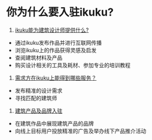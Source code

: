 # 你为什么要入驻ikuku?

1. [ikuku能为建筑设计师提供什么?](signup-1.md) 
  * 通过ikuku发布作品并进行互联网传播
  * 浏览ikuku上的作品获得灵感及启发
  * 查阅建筑材料及产品
  * 购买设计相关的工具及耗材、参加专业的培训教程
1. [需求方在ikuku上能得到哪些服务？](o2o.md) 
  * 发布精准的设计需求
  * 寻找匹配的建筑师
1. [建筑产品及品牌入驻](signup-3.md)    
  * 在建筑作品中展现建筑产品的品牌
  * 向线上目标用户投放精准的广告及举办线下产品推介活动


